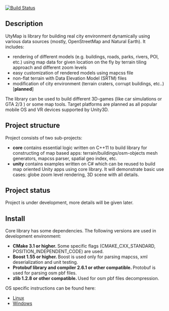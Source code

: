 [![Build Status](https://travis-ci.org/reinterpretcat/utymap.svg?branch=master)](https://travis-ci.org/reinterpretcat/utymap)
<h2> Description </h2>

UtyMap is library for building real city environment dynamically using various data sources (mostly, OpenStreetMap and Natural Earth). It includes:
* rendering of different models (e.g. buildings, roads, parks, rivers, POI, etc.) using map data for given location on the fly by terrain tiling approach and different zoom levels
* easy customization of rendered models using mapcss file
* non-flat terrain with Data Elevation Model (SRTM) files
* modification of city environment (terrain craters, corrupt buildings, etc..)[**planned**]

The library can be used to build different 3D-games (like car simulations or GTA 2/3 ) or some map tools. Target platforms are planned as all popular mobile OS and VR devices supported by Unity3D.

<h2> Project structure </h2>
Project consists of two sub-projects:
<ul>
    <li><b>core</b> contains essential logic written on C++11 to build library for constructing of map based apps: terrain/buildings/osm-objects mesh generators, mapcss parser, spatial geo index, etc. </li>
    <li><b>unity</b> contains examples written on C# which can be reused to build map oriented Unity apps using core library. It will demonstrate basic use cases: globe zoom level rendering, 3D scene with all details.</li>
</ul>

<h2> Project status </h2>
<p> Project is under development, more details will be given later. </p>

<h2> Install </h2>
Core library has some dependencies. The following versions are used in development environment:
<ul>
    <li> <b>CMake 3.1 or higher.  </b> Some specific flags (CMAKE_CXX_STANDARD, POSITION_INDEPENDENT_CODE) are used. </li>
    <li> <b>Boost 1.55 or higher. </b> Boost is used only for parsing mapcss, xml deserialization and unit testing.  </li>
    <li> <b> Protobuf library and compiler 2.6.1 or other compatible. </b> Protobuf is used for parsing osm pbf files.</li>
    <li> <b> zlib 1.2.8 or other compatible. </b> Used for osm pbf files decompression. </li>
</ul>

OS specific instructions can be found here:
* [Linux](https://github.com/reinterpretcat/utymap/wiki/Install-on-Linux)
* [Windows](https://github.com/reinterpretcat/utymap/wiki/Install-on-windows)
